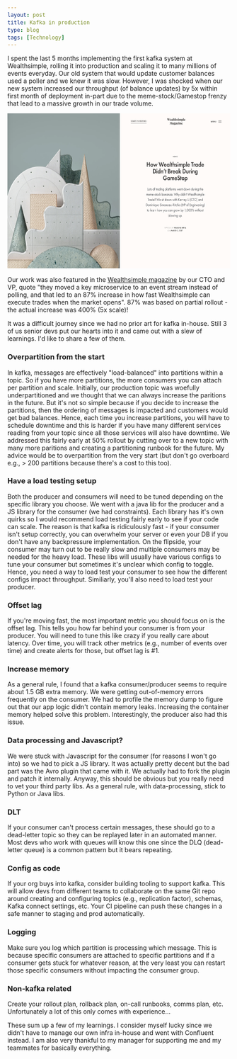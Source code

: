 ```yaml
---
layout: post
title: Kafka in production
type: blog
tags: [Technology]
---
```


I spent the last 5 months implementing the first kafka system at Wealthsimple, rolling it into production and scaling it to many millions of events everyday. Our old system that would update customer balances used a poller and we knew it was slow. However, I was shocked when our new system increased our throughput (of balance updates) by 5x within first month of deployment in-part due to the meme-stock/Gamestop frenzy that lead to a massive growth in our trade volume.

<img src="/images/ws-mag.png" alt="_config.yml" style="height:350px;">

Our work was also featured in the [Wealthsimple magazine](https://www.wealthsimple.com/en-ca/magazine/trade-engineering) by our CTO and VP, quote "they moved a key microservice to an event stream instead of polling, and that led to an 87% increase in how fast Wealthsimple can execute trades when the market opens". 87% was based on partial rollout - the actual increase was 400% (5x scale)!

It was a difficult journey since we had no prior art for kafka in-house. Still 3 of us senior devs put our hearts into it and came out with a slew of learnings. I'd like to share a few of them.

### Overpartition from the start
In kafka, messages are effectively "load-balanced" into partitions within a topic. So if you have more partitions, the more consumers you can attach per partition and scale. Initially, our production topic was woefully underpartitioned and we thought that we can always increase the paritions in the future. But it's not so simple because if you decide to increase the partitions, then the ordering of messages is impacted and customers would get bad balances. Hence, each time you increase partitions, you will have to schedule downtime and this is harder if you have many different services reading from your topic since all those services will also have downtime. We addressed this fairly early at 50% rollout by cutting over to a new topic with many more paritions and creating a partitioning runbook for the future. My advice would be to overpartition from the very start (but don't go overboard e.g., > 200 partitions because there's a cost to this too).

### Have a load testing setup
Both the producer and consumers will need to be tuned depending on the specific library you choose. We went with a java lib for the producer and a JS library for the consumer (we had constraints). Each library has it's own quirks so I would recommend load testing fairly early to see if your code can scale. The reason is that kafka is ridiculously fast - if your consumer isn't setup correctly, you can overwhelm your server or even your DB if you don't have any backpressure implementation. On the flipside, your consumer may turn out to be really slow and multiple consumers may be needed for the heavy load. These libs will usually have various configs to tune your consumer but sometimes it's unclear which config to toggle. Hence, you need a way to load test your consumer to see how the different configs impact throughput. Similiarly, you'll also need to load test your producer.

### Offset lag
If you're moving fast, the most important metric you should focus on is the offset lag. This tells you how far behind your consumer is from your producer. You will need to tune this like crazy if you really care about latency. Over time, you will track other metrics  (e.g., number of events over time) and create alerts for those, but offset lag is #1.

### Increase memory
As a general rule, I found that a kafka consumer/producer seems to require about 1.5 GB extra memory. We were getting out-of-memory errors frequently on the consumer. We had to profile the memory dump to figure out that our app logic didn't contain memory leaks. Increasing the container memory helped solve this problem. Interestingly, the producer also had this issue.

### Data processing and Javascript?
We were stuck with Javascript for the consumer (for reasons I won't go into) so we had to pick a JS library. It was actually pretty decent but the bad part was the Avro plugin that came with it. We actually had to fork the plugin and patch it internally. Anyway, this should be obvious but you really need to vet your third party libs. As a general rule, with data-processing, stick to Python or Java libs.

### DLT
If your consumer can't process certain messages, these should go to a dead-letter topic so they can be replayed later in an automated manner. Most devs who work with queues will know this one since the DLQ (dead-letter queue) is a common pattern but it bears repeating.

### Config as code
If your org buys into kafka, consider building tooling to support kafka. This will allow devs from different teams to collaborate on the same Git repo around creating and configuring topics (e.g., replication factor), schemas, Kafka connect settings, etc. Your CI pipeline can push these changes in a safe manner to staging and prod automatically.

### Logging
Make sure you log which partition is processing which message. This is because specific consumers are attached to specific partitions and if a consumer gets stuck for whatever reason, at the very least you can restart those specific consumers without impacting the consumer group.

### Non-kafka related
Create your rollout plan, rollback plan, on-call runbooks, comms plan, etc. Unfortunately a lot of this only comes with experience...

These sum up a few of my learnings. I consider myself lucky since we didn't have to manage our own infra in-house and went with Confluent instead. I am also very thankful to my manager for supporting me and my teammates for basically everything.